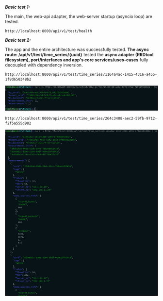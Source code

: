 ***Basic test 1:***

The main, the web-api adapter, the web-server startup (asyncio loop) are tested.

    http://localhost:8000/api/v1/test/health

***Basic test 2:***

The app and the entire architecture was successfully tested. **The async route: /api/v1/test/time_series/{uuid}** tested the **async adapter (RRDtool filesystem), port/interfaces and app's core services/uses-cases** fully decoupled with dependency inversion.

    http://localhost:8000/api/v1/test/time_series/1164a4ac-1415-4316-a455-1f8d650348b2

![Testing2](/docs/ipyfixweb_project/images/tests2.png)

    http://localhost:8000/api/v1/test/time_series/264c3408-aec2-59fb-9712-f2f5a555d982

![Testing](/docs/ipyfixweb_project/images/tests.png)
